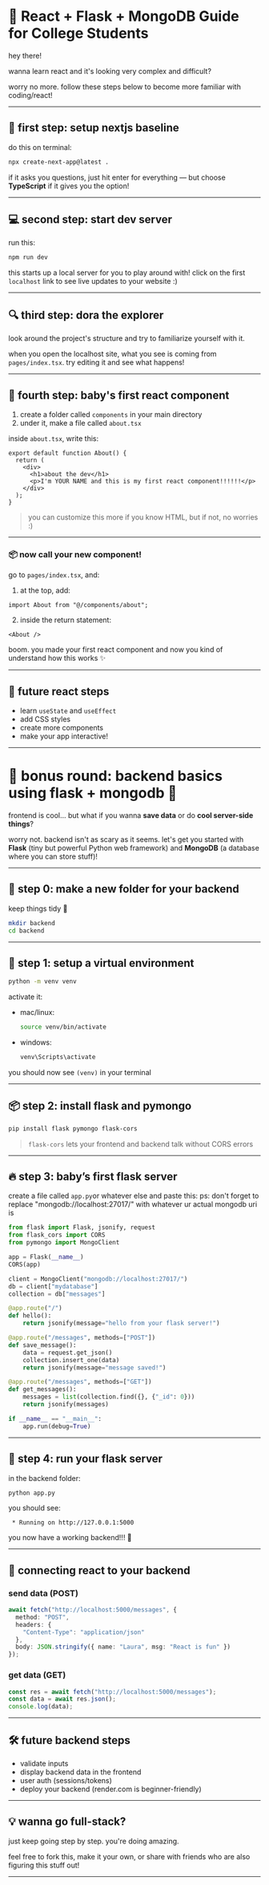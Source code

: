 # 🚀 React + Flask + MongoDB Guide for College Students

hey there!

wanna learn react and it's looking very complex and difficult?

worry no more. follow these steps below to become more familiar with coding/react!

---

## 🌱 first step: setup nextjs baseline

do this on terminal:

```bash
npx create-next-app@latest .
```

if it asks you questions, just hit enter for everything — but choose **TypeScript** if it gives you the option!

---

## 💻 second step: start dev server

run this:

```bash
npm run dev
```

this starts up a local server for you to play around with! click on the first `localhost` link to see live updates to your website :)

---

## 🔍 third step: dora the explorer

look around the project's structure and try to familiarize yourself with it.

when you open the localhost site, what you see is coming from `pages/index.tsx`. try editing it and see what happens!

---

## 👶 fourth step: baby's first react component

1. create a folder called `components` in your main directory
2. under it, make a file called `about.tsx`

inside `about.tsx`, write this:

```tsx
export default function About() {
  return (
    <div>
      <h1>about the dev</h1>
      <p>I'm YOUR NAME and this is my first react component!!!!!!</p>
    </div>
  );
}
```

> you can customize this more if you know HTML, but if not, no worries :)

---

### 📦 now call your new component!

go to `pages/index.tsx`, and:

1. at the top, add:
```tsx
import About from "@/components/about";
```

2. inside the return statement:
```tsx
<About />
```

boom. you made your first react component and now you kind of understand how this works ✨

---

## 🌈 future react steps

- learn `useState` and `useEffect`
- add CSS styles
- create more components
- make your app interactive!

---

# 🔁 bonus round: backend basics using flask + mongodb 🧪

frontend is cool... but what if you wanna **save data** or do **cool server-side things**?

worry not. backend isn't as scary as it seems. let's get you started with **Flask** (tiny but powerful Python web framework) and **MongoDB** (a database where you can store stuff)!

---

## 📁 step 0: make a new folder for your backend

keep things tidy 🧼

```bash
mkdir backend
cd backend
```

---

## 🧪 step 1: setup a virtual environment

```bash
python -m venv venv
```

activate it:

- mac/linux:
  ```bash
  source venv/bin/activate
  ```
- windows:
  ```bash
  venv\Scripts\activate
  ```

you should now see `(venv)` in your terminal

---

## 📦 step 2: install flask and pymongo

```bash
pip install flask pymongo flask-cors
```

> `flask-cors` lets your frontend and backend talk without CORS errors

---

## 🔥 step 3: baby’s first flask server

create a file called `app.py`or whatever else and paste this: 
ps: don't forget to replace "mongodb://localhost:27017/" with whatever ur actual mongodb uri is 

```python
from flask import Flask, jsonify, request
from flask_cors import CORS
from pymongo import MongoClient

app = Flask(__name__)
CORS(app)

client = MongoClient("mongodb://localhost:27017/")
db = client["mydatabase"]
collection = db["messages"]

@app.route("/")
def hello():
    return jsonify(message="hello from your flask server!")

@app.route("/messages", methods=["POST"])
def save_message():
    data = request.get_json()
    collection.insert_one(data)
    return jsonify(message="message saved!")

@app.route("/messages", methods=["GET"])
def get_messages():
    messages = list(collection.find({}, {"_id": 0}))
    return jsonify(messages)

if __name__ == "__main__":
    app.run(debug=True)
```

---

## 🚀 step 4: run your flask server

in the backend folder:

```bash
python app.py
```

you should see:

```
 * Running on http://127.0.0.1:5000
```

you now have a working backend!!! 🎉

---

## 🔗 connecting react to your backend

### send data (POST)

```ts
await fetch("http://localhost:5000/messages", {
  method: "POST",
  headers: {
    "Content-Type": "application/json"
  },
  body: JSON.stringify({ name: "Laura", msg: "React is fun" })
});
```

### get data (GET)

```ts
const res = await fetch("http://localhost:5000/messages");
const data = await res.json();
console.log(data);
```

---

## 🛠️ future backend steps

- validate inputs
- display backend data in the frontend
- user auth (sessions/tokens)
- deploy your backend (render.com is beginner-friendly)

---

## 💡 wanna go full-stack?

just keep going step by step. you're doing amazing.

feel free to fork this, make it your own, or share with friends who are also figuring this stuff out!

---
